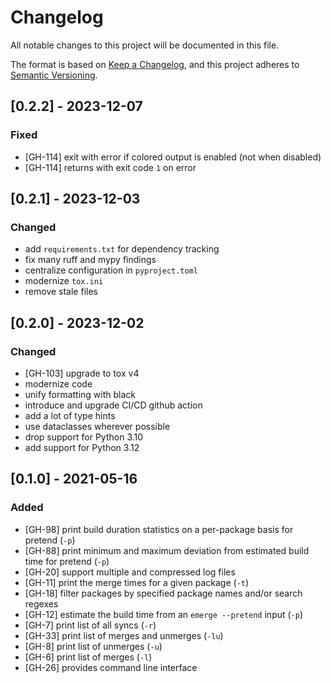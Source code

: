# Changelog

All notable changes to this project will be documented in this file.

The format is based on [Keep a Changelog](https://keepachangelog.com/en/1.0.0/), and this project adheres
to [Semantic Versioning](https://semver.org/spec/v2.0.0.html).

## [0.2.2] - 2023-12-07

### Fixed

- [GH-114] exit with error if colored output is enabled (not when disabled)
- [GH-114] returns with exit code `1` on error

## [0.2.1] - 2023-12-03

### Changed

- add `requirements.txt` for dependency tracking
- fix many ruff and mypy findings
- centralize configuration in `pyproject.toml`
- modernize `tox.ini`
- remove stale files


## [0.2.0] - 2023-12-02

### Changed

- [GH-103] upgrade to tox v4
- modernize code
- unify formatting with black
- introduce and upgrade CI/CD github action
- add a lot of type hints
- use dataclasses wherever possible
- drop support for Python 3.10
- add support for Python 3.12


## [0.1.0] - 2021-05-16

### Added

- [GH-98] print build duration statistics on a per-package basis for pretend (`-p`)
- [GH-88] print minimum and maximum deviation from estimated build time for pretend (`-p`)
- [GH-20] support multiple and compressed log files
- [GH-11] print the merge times for a given package (`-t`)
- [GH-18] filter packages by specified package names and/or search regexes
- [GH-12] estimate the build time from an `emerge --pretend` input (`-p`)
- [GH-7] print list of all syncs (`-r`)
- [GH-33] print list of merges and unmerges (`-lu`)
- [GH-8] print list of unmerges (`-u`)
- [GH-6] print list of merges (`-l`)
- [GH-26] provides command line interface